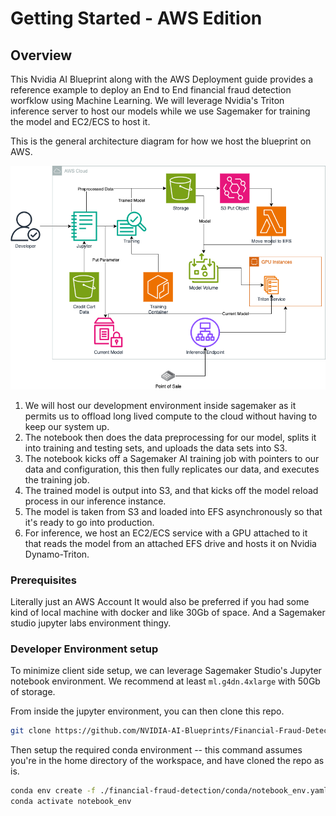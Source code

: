 # Getting Started - AWS Edition

## Overview
This Nvidia AI Blueprint along with the AWS Deployment guide provides a reference example to deploy an End to End financial fraud detection worfklow using Machine Learning. We will leverage Nvidia's Triton inference server to host our models while we use Sagemaker for training the model and EC2/ECS to host it.

This is the general architecture diagram for how we host the blueprint on AWS.

![Architecture diagram showing the end-to-end AWS deployment workflow: A Sagemaker development environment connects to S3 for data storage and preprocessing. The workflow shows data moving from Sagemaker to S3, then to a Sagemaker Training job. The trained model is stored in S3 and loaded into EFS, which connects to an EC2/ECS instance running Nvidia Triton for model inference. The diagram illustrates the complete pipeline from development to production deployment.](./docs/arch-diagram.png)

1. We will host our development environment inside sagemaker as it permits us to offload long lived compute to the cloud without having to keep our system up.
2. The notebook then does the data preprocessing for our model, splits it into training and testing sets, and uploads the data sets into S3.
3. The notebook kicks off a Sagemaker AI training job with pointers to our data and configuration, this then fully replicates our data, and executes the training job.
4. The trained model is output into S3, and that kicks off the model reload process in our inference instance.
5. The model is taken from S3 and loaded into EFS asynchronously so that it's ready to go into production.
6. For inference, we host an EC2/ECS service with a GPU attached to it that reads the model from an attached EFS drive and hosts it on Nvidia Dynamo-Triton.

### Prerequisites
Literally just an AWS Account
It would also be preferred if you had some kind of local machine with docker and like 30Gb of space.
And a Sagemaker studio jupyter labs environment thingy.

### Developer Environment setup

To minimize client side setup, we can leverage Sagemaker Studio's Jupyter notebook environment. We recommend at least `ml.g4dn.4xlarge` with 50Gb of storage.

From inside the jupyter environment, you can then clone this repo.
```sh
git clone https://github.com/NVIDIA-AI-Blueprints/Financial-Fraud-Detection
```

Then setup the required conda environment -- this command assumes you're in the home directory of the workspace, and have cloned the repo as is.

```sh
conda env create -f ./financial-fraud-detection/conda/notebook_env.yaml
conda activate notebook_env
```
